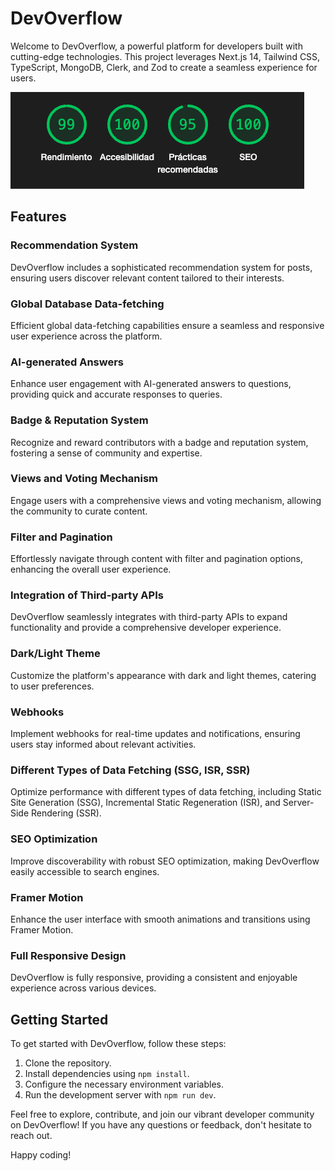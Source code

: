 # DevOverflow

Welcome to DevOverflow, a powerful platform for developers built with cutting-edge technologies. This project leverages Next.js 14, Tailwind CSS, TypeScript, MongoDB, Clerk, and Zod to create a seamless experience for users.

![Core Web Vitals](CoreWebVitals.png?raw=true "Core Web Vitals")

## Features

### Recommendation System
DevOverflow includes a sophisticated recommendation system for posts, ensuring users discover relevant content tailored to their interests.

### Global Database Data-fetching
Efficient global data-fetching capabilities ensure a seamless and responsive user experience across the platform.

### AI-generated Answers
Enhance user engagement with AI-generated answers to questions, providing quick and accurate responses to queries.

### Badge & Reputation System
Recognize and reward contributors with a badge and reputation system, fostering a sense of community and expertise.

### Views and Voting Mechanism
Engage users with a comprehensive views and voting mechanism, allowing the community to curate content.

### Filter and Pagination
Effortlessly navigate through content with filter and pagination options, enhancing the overall user experience.

### Integration of Third-party APIs
DevOverflow seamlessly integrates with third-party APIs to expand functionality and provide a comprehensive developer experience.

### Dark/Light Theme
Customize the platform's appearance with dark and light themes, catering to user preferences.

### Webhooks
Implement webhooks for real-time updates and notifications, ensuring users stay informed about relevant activities.

### Different Types of Data Fetching (SSG, ISR, SSR)
Optimize performance with different types of data fetching, including Static Site Generation (SSG), Incremental Static Regeneration (ISR), and Server-Side Rendering (SSR).

### SEO Optimization
Improve discoverability with robust SEO optimization, making DevOverflow easily accessible to search engines.

### Framer Motion
Enhance the user interface with smooth animations and transitions using Framer Motion.

### Full Responsive Design
DevOverflow is fully responsive, providing a consistent and enjoyable experience across various devices.

## Getting Started
To get started with DevOverflow, follow these steps:

1. Clone the repository.
2. Install dependencies using `npm install`.
3. Configure the necessary environment variables.
4. Run the development server with `npm run dev`.

Feel free to explore, contribute, and join our vibrant developer community on DevOverflow! If you have any questions or feedback, don't hesitate to reach out.

Happy coding!
